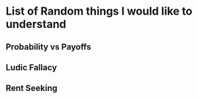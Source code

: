 # List of Random things I would like to understand

## Probability vs Payoffs

## Ludic Fallacy

## Rent Seeking
